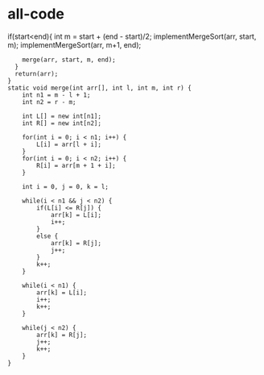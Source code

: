 # all-code
if(start<end){
        int m = start + (end - start)/2;
        implementMergeSort(arr, start, m);
        implementMergeSort(arr, m+1, end);
        
        merge(arr, start, m, end);
      }
      return(arr);
    }
    static void merge(int arr[], int l, int m, int r) {
        int n1 = m - l + 1;
        int n2 = r - m;

        int L[] = new int[n1];
        int R[] = new int[n2];

        for(int i = 0; i < n1; i++) {
            L[i] = arr[l + i];
        }
        for(int i = 0; i < n2; i++) {
            R[i] = arr[m + 1 + i];
        }

        int i = 0, j = 0, k = l;

        while(i < n1 && j < n2) {
            if(L[i] <= R[j]) {
                arr[k] = L[i];
                i++;
            }
            else {
                arr[k] = R[j];
                j++;
            }
            k++;
        }

        while(i < n1) {
            arr[k] = L[i];
            i++;
            k++;
        }

        while(j < n2) {
            arr[k] = R[j];
            j++;
            k++;
        }
    }
